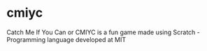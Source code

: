 # cmiyc
Catch Me If You Can or CMIYC is a fun game made using Scratch - Programming language developed at MIT
